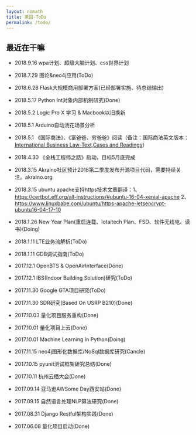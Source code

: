```yaml
---
layout: nomath
title: 茶园-ToDo
permalink: /todo/
---
```



## 最近在干嘛 #

- 2018.9.16 wpa计划、超级大脑计划、css世界计划

- 2018.7.29 图论&neo4j应用(ToDo)

- 2018.6.28 Flask大规模商用部署方案(已经部署实施、待总结输出)

- 2018.5.17 Python Int对象内部机制研究(Done)

- 2018.5.2 Logic Pro X 学习 & Macbook以旧换新

- 2018.5.1 Arduino自动浇花场景分析

- 2018.5.1  《国际商法》、《富爸爸、穷爸爸》阅读（备注：国际商法英文版本：[International Business Law-Text,Cases and Readings](http://law.uibe.edu.cn/upload/editor/file/20160307/20160307101953_0468.pdf)）

- 2018.4.30 《全栈工程师之路》启动，目标5月底完成

- 2018.3.15 Akraino社区预计2018第二季度发布开源项目代码，需要持续关注。akraino.org

- 2018.3.15 ubuntu apache支持https技术文章翻译：1、https://certbot.eff.org/all-instructions/#ubuntu-16-04-xenial-apache 2、https://www.linuxbabe.com/ubuntu/https-apache-letsencrypt-ubuntu16-04-17-10

- 2018.1.26 New Year Plan(重启连载、Iotaitech Plan、FSD、软件无线电、读书)(Doing)

- 2018.1.11 LTE业务流解析(ToDo)

- 2018.1.11 GDB调试指南(ToDo)

- 2017.12.1 OpenBTS & OpenAirInterface(Done)

- 2017.12.1 IBS(Indoor Building Solution)研究(ToDo)

- 2017.11.30 Google GTA项目研究(ToDo)

- 2017.11.30 SDR研究(Based On USRP B210)(Done)

- 2017.10.03 量化项目服务重构(Done)

- 2017.10.01 量化项目上云(Done)

- 2017.10.01 Machine Learning In Python(Doing)

- 2017.11.15 neo4j图形化数据库/NoSql数据库研究(Cancle)

- 2017.10.15 pyunit测试框架研究总结(Done)

- 2017.10.11 杭州云栖大会(Done)

- 2017.09.14 亚马逊AWSome Day西安站(Done)

- 2017.09.15 自然语言处理NLP算法研究(Done)

- 2017.08.31 Django Restful架构实践(Done)

- 2017.06.08 量化项目启动(Done)


<script>
    $(document).ready(function() {
    $.ajax({
        type: "POST",
        url: "https://cardbang.com/BlogCounter/counteradd.php",
        data: {title: "{{ page.title }}", url: "{{ page.url }}"},
        datatype: "html",

        success: function (data) {
        },
        error: function () {
        }
    });
});
</script>
<div id="container"></div>

<link rel="stylesheet" href="/assets/gitment/node_modules/gitment/style/default.css">
<script src="/assets/gitment/node_modules/gitment/dist/gitment.browser.js"></script>
<script>
var gitment = new Gitment({
  // id: '', // 可选。默认为 location.href
  id: '{{ page.title }}',
  owner: 'tanwubin',
  repo: 'tanwubin.github.io',
  oauth: {
    client_id: '60a184657a07c169db75',
    client_secret: 'b467963644f43e9fe93d14a6d2d3fdac246e0f34',
  },
})
gitment.render('container')
</script>